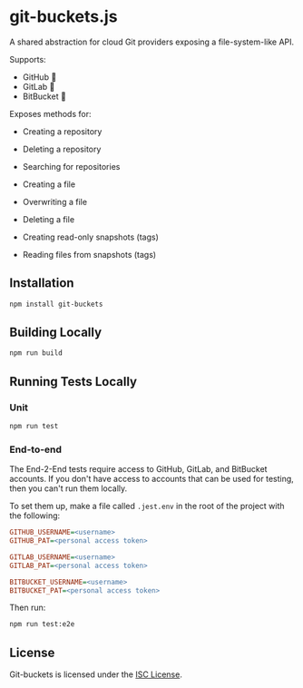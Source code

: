 # git-buckets.js

A shared abstraction for cloud Git providers exposing a file-system-like API.

Supports:

- GitHub 🚧
- GitLab 🚧
- BitBucket 🚧

Exposes methods for:

- Creating a repository
- Deleting a repository
- Searching for repositories

- Creating a file
- Overwriting a file
- Deleting a file

- Creating read-only snapshots (tags)
- Reading files from snapshots (tags)

## Installation

```bash
npm install git-buckets
```

## Building Locally

```bash
npm run build
```

## Running Tests Locally

### Unit

```bash
npm run test
```

### End-to-end

The End-2-End tests require access to GitHub, GitLab, and BitBucket accounts.
If you don't have access to accounts that can be used for testing, then you can't run them locally.

To set them up, make a file called `.jest.env` in the root of the project with the following:

```ini
GITHUB_USERNAME=<username>
GITHUB_PAT=<personal access token>

GITLAB_USERNAME=<username>
GITLAB_PAT=<personal access token>

BITBUCKET_USERNAME=<username>
BITBUCKET_PAT=<personal access token>
```

Then run:

```bash
npm run test:e2e
```

## License

Git-buckets is licensed under the [ISC License](./LICENSE.md).

```

```
